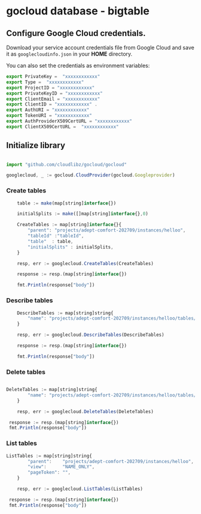 # gocloud database - bigtable

## Configure Google Cloud credentials.

Download your service account credentials file from Google Cloud and save it as `googlecloudinfo.json` in your <b>HOME</b> directory.

You can also set the credentials as environment variables:
```js
export PrivateKey =  "xxxxxxxxxxxx"
export Type =  "xxxxxxxxxxxx"
export ProjectID = "xxxxxxxxxxxx"
export PrivateKeyID = "xxxxxxxxxxxx"
export ClientEmail = "xxxxxxxxxxxx"
export ClientID = "xxxxxxxxxxxx" .
export AuthURI = "xxxxxxxxxxxx"
export TokenURI = "xxxxxxxxxxxx"
export AuthProviderX509CertURL = "xxxxxxxxxxxx"
export ClientX509CertURL =  "xxxxxxxxxxxx"
```

## Initialize library

```js

import "github.com/cloudlibz/gocloud/gocloud"

googlecloud, _ := gocloud.CloudProvider(gocloud.Googleprovider)
```

### Create tables

```js
	table := make(map[string]interface{})

	initialSplits := make([]map[string]interface{},0)

	CreateTables := map[string]interface{}{
		"parent": "projects/adept-comfort-202709/instances/helloo",
		"tableId" :"tableId",
		"table"  : table,
		"initialSplits" : initialSplits,
	}

	resp, err := googlecloud.CreateTables(CreateTables)

	response := resp.(map[string]interface{})

	fmt.Println(response["body"])


  ```

### Describe tables

```js
	DescribeTables := map[string]string{
		"name": "projects/adept-comfort-202709/instances/helloo/tables/bokkkya",
	}

	resp, err := googlecloud.DescribeTables(DescribeTables)

	response := resp.(map[string]interface{})

	fmt.Println(response["body"])

```

### Delete tables

```js

DeleteTables := map[string]string{
		"name": "projects/adept-comfort-202709/instances/helloo/tables/bokkkya",
	}

	resp, err := googlecloud.DeleteTables(DeleteTables)

 response := resp.(map[string]interface{})
 fmt.Println(response["body"])
```

### List tables

```js
ListTables := map[string]string{
		"parent":    "projects/adept-comfort-202709/instances/helloo",
		"view":      "NAME_ONLY",
		"pageToken": "",
	}

	resp, err := googlecloud.ListTables(ListTables)

 response := resp.(map[string]interface{})
 fmt.Println(response["body"])
```
